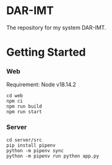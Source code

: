 # DAR-IMT

The repository for my system DAR-IMT.

# Getting Started

### Web

Requirement: Node v18.14.2

```
cd web
npm ci
npm run build
npm run start
```

### Server

```
cd server/src
pip install pipenv
python -m pipenv sync
python -m pipenv run python app.py
```
